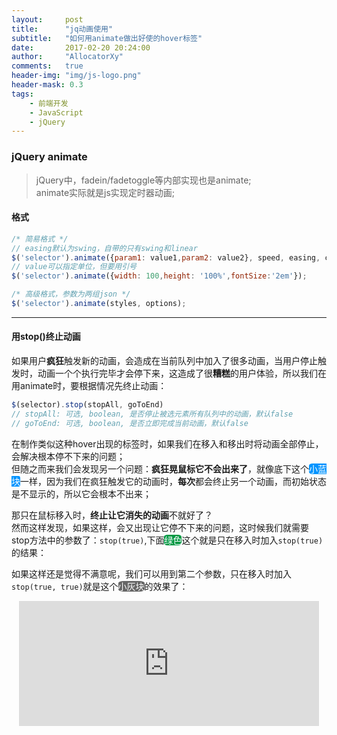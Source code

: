 ```yaml
---
layout:     post
title:      "jq动画使用"
subtitle:   "如何用animate做出好使的hover标签"
date:       2017-02-20 20:24:00
author:     "AllocatorXy"
comments:   true
header-img: "img/js-logo.png"
header-mask: 0.3
tags:
    - 前端开发
    - JavaScript
    - jQuery
---
```


### jQuery animate
> jQuery中，fadein/fadetoggle等内部实现也是animate;<br />
> animate实际就是js实现定时器动画;

#### 格式
```javascript
/* 简易格式 */
// easing默认为swing，自带的只有swing和linear
$('selector').animate({param1: value1,param2: value2}, speed, easing, callback);
// value可以指定单位，但要用引号
$('selector').animate({width: 100,height: '100%',fontSize:'2em'});

/* 高级格式，参数为两组json */
$('selector').animate(styles, options);
```
<hr />

#### 用stop()终止动画
如果用户**疯狂**触发新的动画，会造成在当前队列中加入了很多动画，当用户停止触发时，动画一个个执行完毕才会停下来，这造成了很**糟糕**的用户体验，所以我们在用animate时，要根据情况先终止动画：

```javascript
$(selector).stop(stopAll, goToEnd)
// stopAll: 可选, boolean, 是否停止被选元素所有队列中的动画，默认false
// goToEnd: 可选, boolean, 是否立即完成当前动画，默认false
```

在制作类似这种hover出现的标签时，如果我们在移入和移出时将动画全部停止，会解决根本停不下来的问题；<br />
但随之而来我们会发现另一个问题：**疯狂晃鼠标它不会出来了**，就像底下这个<font style="background-color: #0094FF; border-radius: 20%; color: white;">小蓝块</font>一样，因为我们在疯狂触发它的动画时，**每次**都会终止另一个动画，而初始状态是不显示的，所以它会根本不出来；

那只在鼠标移入时，**终止让它消失的动画**不就好了？<br />
然而这样发现，如果这样，会又出现让它停不下来的问题，这时候我们就需要stop方法中的参数了：`stop(true)`,下面<font style="background-color: #094; border-radius: 20%; color: white;">绿色</font>这个就是只在移入时加入`stop(true)`的结果：

如果这样还是觉得不满意呢，我们可以用到第二个参数，只在移入时加入`stop(true, true)`就是这个<font style="background-color: #666; border-radius: 20%; color: white;">小灰块</font>的效果了：

<iframe src="https://allocatorxy.github.io/anitags/" frameborder="0" scrolling="no" style="overflow: hidden; width: 480px; height: 200px; margin-left: -240px; position: relative; left: 50%;"></iframe>